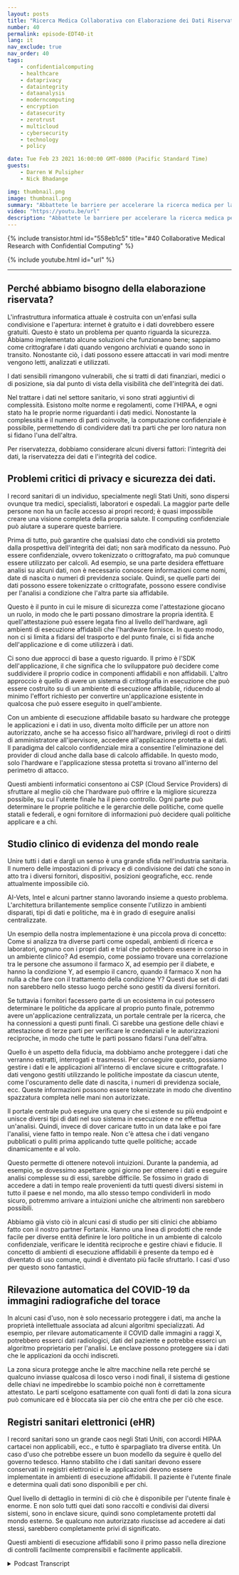 ```yaml
---
layout: posts
title: "Ricerca Medica Collaborativa con Elaborazione dei Dati Riservata"
number: 40
permalink: episode-EDT40-it
lang: it
nav_exclude: true
nav_order: 40
tags:
    - confidentialcomputing
    - healthcare
    - dataprivacy
    - dataintegrity
    - dataanalysis
    - moderncomputing
    - encryption
    - datasecurity
    - zerotrust
    - multicloud
    - cybersecurity
    - technology
    - policy

date: Tue Feb 23 2021 16:00:00 GMT-0800 (Pacific Standard Time)
guests:
    - Darren W Pulsipher
    - Nick Bhadange

img: thumbnail.png
image: thumbnail.png
summary: "Abbattete le barriere per accelerare la ricerca medica per la cura del cancro con il calcolo confidenziale. Nick Bhadange, Technology Specialist, AI-Vets e Darren Pulsipher, Chief Solution Architect, Settore Pubblico, Intel, discutono la necessità di calcolo confidenziale nel settore sanitario e i potenziali vantaggi attraverso casi d'uso."
video: "https://youtu.be/url"
description: "Abbattete le barriere per accelerare la ricerca medica per la cura del cancro con il calcolo confidenziale. Nick Bhadange, Technology Specialist, AI-Vets e Darren Pulsipher, Chief Solution Architect, Settore Pubblico, Intel, discutono la necessità di calcolo confidenziale nel settore sanitario e i potenziali vantaggi attraverso casi d'uso."
---
```


<div>
{% include transistor.html id="558eb1c5" title="#40 Collaborative Medical Research with Confidential Computing" %}

{% include youtube.html id="url" %}
</div>

---

## Perché abbiamo bisogno della elaborazione riservata?

L'infrastruttura informatica attuale è costruita con un'enfasi sulla condivisione e l'apertura: internet è gratuito e i dati dovrebbero essere gratuiti. Questo è stato un problema per quanto riguarda la sicurezza. Abbiamo implementato alcune soluzioni che funzionano bene; sappiamo come crittografare i dati quando vengono archiviati e quando sono in transito. Nonostante ciò, i dati possono essere attaccati in vari modi mentre vengono letti, analizzati e utilizzati.

I dati sensibili rimangono vulnerabili, che si tratti di dati finanziari, medici o di posizione, sia dal punto di vista della visibilità che dell'integrità dei dati.

Nel trattare i dati nel settore sanitario, vi sono strati aggiuntivi di complessità. Esistono molte norme e regolamenti, come l'HIPAA, e ogni stato ha le proprie norme riguardanti i dati medici. Nonostante la complessità e il numero di parti coinvolte, la computazione confidenziale è possibile, permettendo di condividere dati tra parti che per loro natura non si fidano l'una dell'altra.

Per riservatezza, dobbiamo considerare alcuni diversi fattori: l'integrità dei dati, la riservatezza dei dati e l'integrità del codice.

## Problemi critici di privacy e sicurezza dei dati.

I record sanitari di un individuo, specialmente negli Stati Uniti, sono dispersi ovunque tra medici, specialisti, laboratori e ospedali. La maggior parte delle persone non ha un facile accesso ai propri record; è quasi impossibile creare una visione completa della propria salute. Il computing confidenziale può aiutare a superare queste barriere.

Prima di tutto, può garantire che qualsiasi dato che condividi sia protetto dalla prospettiva dell'integrità dei dati; non sarà modificato da nessuno. Può essere confidenziale, ovvero tokenizzato o crittografato, ma può comunque essere utilizzato per calcoli. Ad esempio, se una parte desidera effettuare analisi su alcuni dati, non è necessario conoscere informazioni come nomi, date di nascita o numeri di previdenza sociale. Quindi, se quelle parti dei dati possono essere tokenizzate o crittografate, possono essere condivise per l'analisi a condizione che l'altra parte sia affidabile.

Questo è il punto in cui le misure di sicurezza come l'attestazione giocano un ruolo, in modo che le parti possano dimostrare la propria identità. E quell'attestazione può essere legata fino al livello dell'hardware, agli ambienti di esecuzione affidabili che l'hardware fornisce. In questo modo, non ci si limita a fidarsi del trasporto e del punto finale, ci si fida anche dell'applicazione e di come utilizzerà i dati.

Ci sono due approcci di base a questo riguardo. Il primo è l'SDK dell'applicazione, il che significa che lo sviluppatore può decidere come suddividere il proprio codice in componenti affidabili e non affidabili. L'altro approccio è quello di avere un sistema di crittografia in esecuzione che può essere costruito su di un ambiente di esecuzione affidabile, riducendo al minimo l'effort richiesto per convertire un'applicazione esistente in qualcosa che può essere eseguito in quell'ambiente.

Con un ambiente di esecuzione affidabile basato su hardware che protegge le applicazioni e i dati in uso, diventa molto difficile per un attore non autorizzato, anche se ha accesso fisico all'hardware, privilegi di root o diritti di amministratore all'ipervisore, accedere all'applicazione protetta e ai dati. Il paradigma del calcolo confidenziale mira a consentire l'eliminazione del provider di cloud anche dalla base di calcolo affidabile. In questo modo, solo l'hardware e l'applicazione stessa protetta si trovano all'interno del perimetro di attacco.

Questi ambienti informatici consentono ai CSP (Cloud Service Providers) di sfruttare al meglio ciò che l'hardware può offrire e la migliore sicurezza possibile, su cui l'utente finale ha il pieno controllo. Ogni parte può determinare le proprie politiche e le gerarchie delle politiche, come quelle statali e federali, e ogni fornitore di informazioni può decidere quali politiche applicare e a chi.

## Studio clinico di evidenza del mondo reale

Unire tutti i dati e dargli un senso è una grande sfida nell'industria sanitaria. Il numero delle impostazioni di privacy e di condivisione dei dati che sono in atto tra i diversi fornitori, dispositivi, posizioni geografiche, ecc. rende attualmente impossibile ciò.

AI-Vets, Intel e alcuni partner stanno lavorando insieme a questo problema. L'architettura brillantemente semplice consente l'utilizzo in ambienti disparati, tipi di dati e politiche, ma è in grado di eseguire analisi centralizzate.

Un esempio della nostra implementazione è una piccola prova di concetto: Come si analizza tra diverse parti come ospedali, ambienti di ricerca e laboratori, ognuno con i propri dati e trial che potrebbero essere in corso in un ambiente clinico? Ad esempio, come possiamo trovare una correlazione tra le persone che assumono il farmaco X, ad esempio per il diabete, e hanno la condizione Y, ad esempio il cancro, quando il farmaco X non ha nulla a che fare con il trattamento della condizione Y? Questi due set di dati non sarebbero nello stesso luogo perché sono gestiti da diversi fornitori.

Se tuttavia i fornitori facessero parte di un ecosistema in cui potessero determinare le politiche da applicare al proprio punto finale, potremmo avere un'applicazione centralizzata, un portale centrale per la ricerca, che ha connessioni a questi punti finali. Ci sarebbe una gestione delle chiavi e attestazione di terze parti per verificare le credenziali e le autorizzazioni reciproche, in modo che tutte le parti possano fidarsi l'una dell'altra.

Quello è un aspetto della fiducia, ma dobbiamo anche proteggere i dati che verranno estratti, interrogati e trasmessi. Per conseguire questo, possiamo gestire i dati e le applicazioni all'interno di enclave sicure e crittografate. I dati vengono gestiti utilizzando le politiche impostate da ciascun utente, come l'oscuramento delle date di nascita, i numeri di previdenza sociale, ecc. Queste informazioni possono essere tokenizzate in modo che diventino spazzatura completa nelle mani non autorizzate.

Il portale centrale può eseguire una query che si estende su più endpoint e unisce diversi tipi di dati nel suo sistema in esecuzione e ne effettua un'analisi. Quindi, invece di dover caricare tutto in un data lake e poi fare l'analisi, viene fatto in tempo reale. Non c'è attesa che i dati vengano pubblicati o puliti prima applicando tutte quelle politiche; accade dinamicamente e al volo.

Questo permette di ottenere notevoli intuizioni. Durante la pandemia, ad esempio, se dovessimo aspettare ogni giorno per ottenere i dati e eseguire analisi complesse su di essi, sarebbe difficile. Se fossimo in grado di accedere a dati in tempo reale provenienti da tutti questi diversi sistemi in tutto il paese e nel mondo, ma allo stesso tempo condividerli in modo sicuro, potremmo arrivare a intuizioni uniche che altrimenti non sarebbero possibili.

Abbiamo già visto ciò in alcuni casi di studio per siti clinici che abbiamo fatto con il nostro partner Fortanix. Hanno una linea di prodotti che rende facile per diverse entità definire le loro politiche in un ambiente di calcolo confidenziale, verificare le identità reciproche e gestire chiavi e fiducie. Il concetto di ambienti di esecuzione affidabili è presente da tempo ed è diventato di uso comune, quindi è diventato più facile sfruttarlo. I casi d'uso per questo sono fantastici.

## Rilevazione automatica del COVID-19 da immagini radiografiche del torace

In alcuni casi d'uso, non è solo necessario proteggere i dati, ma anche la proprietà intellettuale associata ad alcuni algoritmi specializzati. Ad esempio, per rilevare automaticamente il COVID dalle immagini a raggi X, potrebbero esserci dati radiologici, dati del paziente e potrebbe esserci un algoritmo proprietario per l'analisi. Le enclave possono proteggere sia i dati che le applicazioni da occhi indiscreti.

La zona sicura protegge anche le altre macchine nella rete perché se qualcuno inviasse qualcosa di losco verso i nodi finali, il sistema di gestione delle chiavi ne impedirebbe lo scambio poiché non è correttamente attestato. Le parti scelgono esattamente con quali fonti di dati la zona sicura può comunicare ed è bloccata sia per ciò che entra che per ciò che esce.

## Registri sanitari elettronici (eHR)

I record sanitari sono un grande caos negli Stati Uniti, con accordi HIPAA cartacei non applicabili, ecc., e tutto è sparpagliato tra diverse entità. Un caso d'uso che potrebbe essere un buon modello da seguire è quello del governo tedesco. Hanno stabilito che i dati sanitari devono essere conservati in registri elettronici e le applicazioni devono essere implementate in ambienti di esecuzione affidabili. Il paziente è l'utente finale e determina quali dati sono disponibili e per chi.

Quel livello di dettaglio in termini di ciò che è disponibile per l'utente finale è enorme. E non solo tutti quei dati sono raccolti e condivisi dai diversi sistemi, sono in enclave sicure, quindi sono completamente protetti dal mondo esterno. Se qualcuno non autorizzato riuscisse ad accedere ai dati stessi, sarebbero completamente privi di significato.

Questi ambienti di esecuzione affidabili sono il primo passo nella direzione di controlli facilmente comprensibili e facilmente applicabili.



<details>
<summary> Podcast Transcript </summary>

<p></p>

</details>
